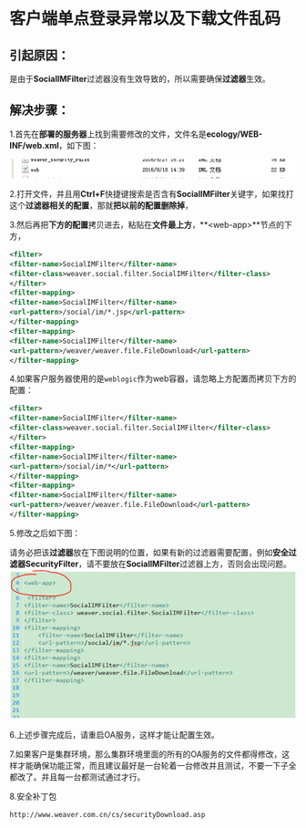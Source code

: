 # 客户端单点登录异常以及下载文件乱码

## 引起原因：

是由于**SocialIMFilter**过滤器没有生效导致的，所以需要确保**过滤器**生效。

## 解决步骤：

1.首先在**部署的服务器**上找到需要修改的文件，文件名是**ecology/WEB-INF/web.xml**，如下图：

![web.xml文件](/image/webxml文件.PNG "Title")

2.打开文件，并且用**Ctrl+F**快捷键搜索是否含有**SocialIMFilter**关键字，如果找打这个**过滤器相关的配置**，那就**把以前的配置删除掉**，

3.然后再把**下方的配置**拷贝进去，粘贴在**文件最上方**，**\<web-app>**节点的下方，

```xml
<filter>
<filter-name>SocialIMFilter</filter-name>
<filter-class>weaver.social.filter.SocialIMFilter</filter-class>
</filter>
<filter-mapping>
<filter-name>SocialIMFilter</filter-name>
<url-pattern>/social/im/*.jsp</url-pattern>
</filter-mapping>
<filter-mapping>
<filter-name>SocialIMFilter</filter-name>
<url-pattern>/weaver/weaver.file.FileDownload</url-pattern>
</filter-mapping>
```

4.如果客户服务器使用的是`weblogic`作为web容器，请忽略上方配置而拷贝下方的配置：

```xml
<filter>
<filter-name>SocialIMFilter</filter-name>
<filter-class>weaver.social.filter.SocialIMFilter</filter-class>
</filter>
<filter-mapping>
<filter-name>SocialIMFilter</filter-name>
<url-pattern>/social/im/*</url-pattern>
</filter-mapping>
<filter-mapping>
<filter-name>SocialIMFilter</filter-name>
<url-pattern>/weaver/weaver.file.FileDownload</url-pattern>
</filter-mapping>
```

5.修改之后如下图：

请务必把该**过滤器**放在下图说明的位置，如果有新的过滤器需要配置，例如**安全过滤器SecurityFilter**，请不要放在**SocialIMFilter**过滤器上方，否则会出现问题。
![web.xml修改展示](/image/过滤器修改.png "Title")

6.上述步骤完成后，请重启OA服务，这样才能让配置生效。

7.如果客户是集群环境，那么集群环境里面的所有的OA服务的文件都得修改，这样才能确保功能正常，而且建议最好是一台轮着一台修改并且测试，不要一下子全都改了。并且每一台都测试通过才行。

8.安全补丁包

```http
http://www.weaver.com.cn/cs/securityDownload.asp
```
